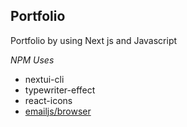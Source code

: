 ## Portfolio
Portfolio by using Next js and Javascript

*NPM Uses*
* nextui-cli
* typewriter-effect
* react-icons
* [emailjs/browser](https://www.emailjs.com/docs/sdk/installation)
